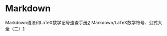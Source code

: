 # Markdown


Markdown语法和LaTeX数学记号速查手册[2]
Markdown/LaTeX数学符号、公式大全（二）[1]

[1]: https://blog.csdn.net/weixin_43159148/article/details/88623751
[2]: https://www.domuse.com/markdown-and-latex-equation-handbook.html

